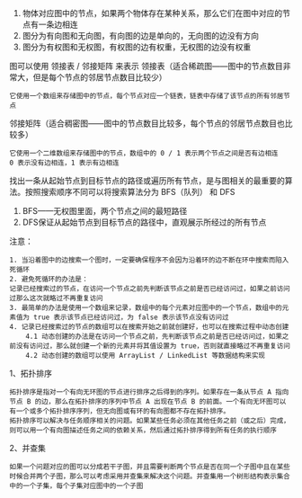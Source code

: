 


1. 物体对应图中的节点，如果两个物体存在某种关系，那么它们在图中对应的节点有一条边相连
2. 图分为有向图和无向图，有向图的边是单向的，无向图的边没有方向
3. 图分为有权图和无权图，有权图的边有权重，无权图的边没有权重


图可以使用 领接表 / 邻接矩阵 来表示
领接表（适合稀疏图——图中的节点数目非常大，但是每个节点的邻居节点数目比较少）
    
    它使用一个数组来存储图中的节点，每个节点对应一个链表，链表中存储了该节点的所有邻居节点
邻接矩阵（适合稠密图——图中的节点数目比较多，每个节点的邻居节点数目也比较多）
    
    它使用一个二维数组来存储图中的节点，数组中的 0 / 1 表示两个节点之间是否有边相连
    0 表示没有边相连，1 表示有边相连



找出一条从起始节点到目标节点的路径或遍历所有节点，是与图相关的最重要的算法。按照搜索顺序不同可以将搜索算法分为 BFS（队列） 和 DFS


1. BFS——无权图里面，两个节点之间的最短路径
2. DFS保证从起始节点到目标节点的路径中，直观展示所经过的所有节点



注意：

    1. 当沿着图中的边搜索一个图时，一定要确保程序不会因为沿着环的边不断在环中搜索而陷入死循环
    2. 避免死循环的办法是：
    记录已经搜索过的节点，在访问一个节点之前先判断该节点之前是否已经访问过，如果之前访问过那么这次就略过不再重复访问
    3. 最简单的办法是使用一个数组来记录，数组中的每个元素对应图中的一个节点，数组中的元素值为 true 表示该节点已经访问过，为 false 表示该节点没有访问过
    4. 记录已经搜索过的节点的数组可以在搜索开始之前就创建好，也可以在搜索过程中动态创建
        4.1 动态创建的办法是在访问一个节点之前，先判断该节点之前是否已经访问过，如果之前没有访问过，那么就创建一个新的元素并将其值设置为 true，否则就直接略过不再重复访问
        4.2 动态创建的数组可以使用 ArrayList / LinkedList 等数据结构来实现











1、拓扑排序
   
    拓扑排序是指对一个有向无环图的节点进行排序之后得到的序列。如果存在一条从节点 A 指向节点 B 的边，那么在拓扑排序的序列中节点 A 出现在节点 B 的前面。一个有向无环图可以有一个或多个拓扑排序序列，但无向图或有环的有向图都不存在拓扑排序。 
    拓扑排序可以解决与任务顺序相关的问题。如果某些任务必须在其他任务之前（或之后）完成，则可以用一个有向图描述任务之间的依赖关系，然后通过拓扑排序得到所有任务的执行顺序



2、并查集

    如果一个问题对应的图可以分成若干子图，并且需要判断两个节点是否在同一个子图中且在某些时候合并两个子图，那么可以考虑采用并查集来解决这个问题。并查集用一个树形结构表示集合中的一个子集，每个子集对应图中的一个子图
